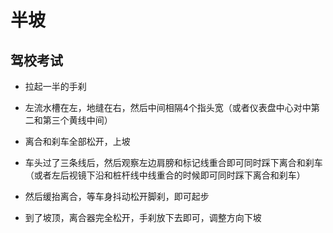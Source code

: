 # 半坡

## 驾校考试
+ 拉起一半的手刹

+ 左流水槽在左，地缝在右，然后中间相隔4个指头宽（或者仪表盘中心对中第二和第三个黄线中间）

+ 离合和刹车全部松开，上坡

+ 车头过了三条线后，然后观察左边肩膀和标记线重合即可同时踩下离合和刹车（或者左后视镜下沿和桩杆线中线重合的时候即可同时踩下离合和刹车）

+ 然后缓抬离合，等车身抖动松开脚刹，即可起步

+ 到了坡顶，离合器完全松开，手刹放下去即可，调整方向下坡